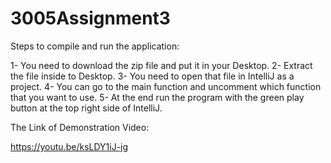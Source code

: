 # 3005Assignment3

Steps to compile and run the application:

1- You need to download the zip file and put it in your Desktop.
2- Extract the file inside to Desktop.
3- You need to open that file in IntelliJ as a project.
4- You can go to the main function and uncomment which function that you want to use.
5- At the end run the program with the green play button at the top right side of IntelliJ.

The Link of Demonstration Video:

https://youtu.be/ksLDY1iJ-jg
